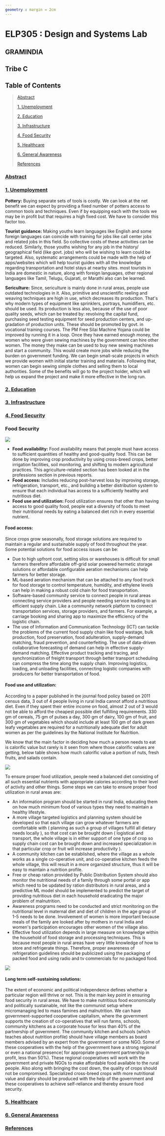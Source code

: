 ```yaml
---
geometry : margin = 2cm
---
```


# ELP305 : Design and Systems Lab   
## GRAMINDIA  
## Tribe C

## Table of Contents

> 
> [Abstract](#abstract)
>
> [1. Unemployment](#1-unemployment)
> 
> [2. Education](#2-education)
>
> [3. Infrastructure](#3-infrastructure)
> 
> [4. Food Security](#4-food-security)
> 
> [5. Healthcare](#5-healthcare)
>
> [6. General Awareness](#6-general-awareness)
>
> [References](#references)
>


### [Abstract](#table-of-contents)



### [1. Unemployment](#table-of-contents)

**Pottery:** Buying separate sets of tools is costly. We can look at the net benefit we can expect by providing a fixed number of potters access to common tools and techniques. Even if by equipping each with the tools we may be in profit but that requires a high fixed cost. We have to consider this factor too.

**Tourist guidance:** Making youths learn languages like English and some foreign languages can coincide with training for jobs like call center jobs and related jobs in this field. So collective costs of these activities can be reduced. Similarly, those youths wishing for any job in the history/ geographical field (like govt. jobs) who will be wishing to learn could be targeted. Also, systematic arrangements could be made with the help of apps/websites which will help tourist guides with all the knowledge regarding transportation and hotel stays at nearby sites. most tourists in India are domestic in nature, along with foreign languages, other regional languages like Tamil, Telugu, Gujarati, or Marathi also can be learned.

**Sericulture:** Since, sericulture is mainly done in rural areas, people use outdated technologies in it. Also, primitive and unscientific reeling and weaving techniques are high in use, which decreases its production. That's why modern types of equipment like sprinklers, portrays, humidifiers, etc. should be used. Its production is less also, because of the use of poor quality seeds, which can be treated by: revolving the capital fund, purchasing seed testing equipment for seed production centers, and up-gradation of production units. These should be promoted by govt. in vocational training courses.
The PM Free Silai Machine Yojana could be improved by running it in a loop. Once they have earned enough money, the women who were given sewing machines by the government can hire other women. The money they make can be used to buy new sewing machines and start a community. This would create more jobs while reducing the burden on government funding. We can begin small-scale projects in which we provide women with initial starter training and materials. Following that, women can begin sewing simple clothes and selling them to local authorities. Some of the benefits will go to the project holder, which will help us expand the project and make it more effective in the long run.


### [2. Education](#table-of-contents)

                                                                                                                     

### [3. Infrastructure](#table-of-contents)



### [4. Food Security](#table-of-contents)


### Food Security

**![](https://lh5.googleusercontent.com/7Lyu_KouxOlD1kLaR9RoX-wXOxNHH0HdxE5keP2LUWeCmC7PFQXuYdx-ifvMABsrOIJoBWE4_GCRlsyfcNZzJc4JLJ_cBRPb3aLgg8FnyAWXRaMrXfuBwxzdqh-kcrEQmyLoGzT4)**

-   **Food availability:** Food availability means that people must have access to sufficient quantities of healthy and good-quality food. This can be done by improving crop productivity by using cross-breed crops, better irrigation facilities, soil monitoring, and shifting to modern agricultural practices. This agriculture-related section has been looked at in the professions section in previous reports.
-   **Food access:** Includes reducing post-harvest loss by improving storage, refrigeration, transport, etc., and building a better distribution system to ensure that each individual has access to a sufficiently healthy and nutritious diet.
- **Food use and utilization:** Food utilization ensures that other than having access to good quality food, people eat a diversity of foods to meet their nutritional needs by eating a balanced diet rich in every essential nutrient.

#### Food access:

Since crops grow seasonally, food storage solutions are required to maintain a regular and sustainable supply of food throughout the year. Some potential solutions for food access issues can be:
-   Due to high upfront cost, setting silos or warehouses is difficult for small farmers therefore affordable off-grid solar powered hermetic storage solutions or affordable configurable aeration mechanisms can help farmers for better storage.    
-   ML-based aeration mechanism that can be attached to any food truck for food storage to control temperature, humidity, and ethylene levels can help in making a robust cold chain for food transportation.
- Software-based community service to connect people in rural areas connecting service providers and people needing service leading to an efficient supply chain. Like a community network platform to connect transportation services, storage providers, and farmers. For example, a carriage booking and sharing app to maximize the efficiency of the logistic chain.  
-   The use of Information and Communication Technology (ICT) can tackle the problems of the current food supply chain like food wastage, bulk production, food preservation, food adulteration, supply-demand matching, fraud prevention, and counterfeiting. The use of data-driven collaborative forecasting of demand can help in effective supply-demand matching. Effective product tracking and tracing, and synchronization of freight transport through better transport scheduling can compress the time along the supply chain. Improving logistics, loading, and unloading facilities, connecting logistic companies with producers for better transportation of food.

#### Food use and utilization:

According to a paper published in the journal food policy based on 2011 census data, 3 out of 4 people living in rural India cannot afford a nutritious diet. Even if they spent their entire income on food, almost 2 out of 3 would not be able to afford the cheapest possible diet fulfilling requirements. 330 gm of cereals, 75 gm of pulses a day, 300 gm of dairy, 100 gm of fruit, and 300 gm of vegetables which should include at least 100 gm of dark green leafy vegetables are required for a nutritionally adequate diet for adult women as per the guidelines by the National Institute for Nutrition.

We know that the main factor in deciding how much a person needs to eat is calorific value but rarely is it seen from where those calorific values are getting, below table shows how much calorific value a portion of nuts, fresh fruits, and salads contain.

**![](https://lh3.googleusercontent.com/Uv3ZOkAbr7-EQIKtrhKpt4JFECLpuhkCxh6F6CwYK3w9Te9HQLZ7GujanevD6zrzE0xp6Q7NUjI2BbVnPfE0GMrQICV_-lnS2Y5UFYABHel-z6N7iw_6cjed_yh5CV40yzBGSvMH)**

To ensure proper food utilization, people need a balanced diet consisting of all such essential nutrients with appropriate calories according to their level of activity and other things.
Some steps we can take to ensure proper food utilization in rural areas are:

-   An information program should be started in rural India, educating them on how much minimum food of various types they need to maintain a healthy lifestyle.   
-   A more village targeted logistics and planning system should be developed so that each village can grow whatever farmers are comfortable with ( planning as such a group of villages fulfill all dietary needs locally ), so that cost can be brought down ( logistical and transport, the whole village is in either support of one type of crop so supply chain cost can be brought down and increased specialization in that particular crop or fruit will increase productivity ).
-   A community kitchen can be established, where the village as a whole works as a single co-operative unit, and co-operative kitchen feeds the whole village, this will result in a more organized structure, thus it will be easy to maintain a nutrition profile.  
-   Free or cheap ration provided by Public Distribution System should also monitor the nutritional needs of a family through some portal or app which need to be updated by ration distributors in rural areas, and a predictive ML model should be implemented to predict the target of providing nutritious diet in each household eradicating the major problem of malnutrition.    
-   Awareness programs need to be conducted and strict monitoring on the nutritional level in maternal diet and diet of children in the age group of 1-5 needs to be done. Involvement of women is more important because meals of the family are looked after by mothers in rural India and women's participation encourages other women of the village also.
- Effective food utilization depends in large measure on knowledge within the household of food storage and processing techniques. This is because most people in rural areas have very little knowledge of how to store and refrigerate things. Therefore, proper awareness of refrigeration guidelines should be publicized using the packaging of packed food and using radio and tv commercials for no packaged food.

**![](https://lh6.googleusercontent.com/fI0e3sdpqcvx8wf38AnXnpW2J0wAOba4E-LvuI0xOkuJQyVHrVoj_GWz91W05ckM3NN8CCUrfkPvqCioj3STBBbYUK7GncI-zEMbQVrWb4PduVGmZ4q7mZifQyaA5dvix5cT2MfI)**

#### Long term self-sustaining solutions:

The extent of economic and political independence defines whether a particular region will thrive or not. This is the main key point in ensuring food security in rural areas. We have to make nutritious food economically and politically sustainable, not like the communist setup where micromanaging led to mass famines and malnutrition. We can have government-supported cooperative capitalism, where the government supports the creation of co-operatives that will run farms, schools, community kitchens as a corporate house for less than 40% of the partnership of government. The community kitchen and schools (which teaches about nutrition profile) should have village members as board members advised by an expert from the government or some NGO. Some of these cooperatives with the help of the government have a strong regional or even a national presence( for appropriate government partnership in profit, less than 50%).
These regional cooperatives will work with the government and private NGOs to make affordable food available to the rural people. Also along with bringing the cost down, the quality of crops should not be compromised. Specialized cross-breed crops with more nutritional value and dairy should be produced with the help of the government and these cooperatives to achieve self-reliance and thereby ensure food security.

  
### [5. Healthcare](#table-of-contents)



### [6. General Awareness](#table-of-contents)



### [References](#table-of-contents)


